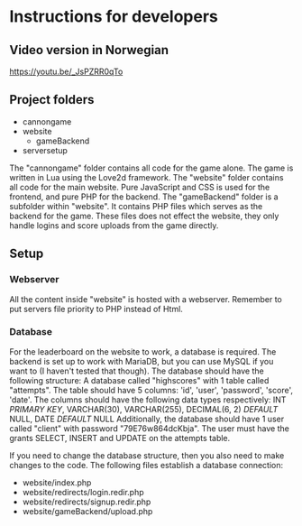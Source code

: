 # Instructions for developers

## Video version in Norwegian
https://youtu.be/_JsPZRR0qTo

## Project folders

- cannongame
- website
    - gameBackend
- serversetup

The "cannongame" folder contains all code for the game alone. The game is written in Lua using the Love2d framework.
The "website" folder contains all code for the main website. Pure JavaScript and CSS is used for the frontend, and pure PHP for the backend.
The "gameBackend" folder is a subfolder within "website". It contains PHP files which serves as the backend for the game. These files does not effect the website, they only handle logins and score uploads from the game directly.

## Setup

### Webserver

All the content inside "website" is hosted with a webserver. Remember to put servers file priority to PHP instead of Html.

### Database

For the leaderboard on the website to work, a database is required. The backend is set up to work with MariaDB, but you can use MySQL if you want to (I haven't tested that though).
The database should have the following structure:
A database called "highscores" with 1 table called "attempts". The table should have 5 columns: 'id', 'user', 'password', 'score', 'date'. The columns should have the following data types respectively:
INT *PRIMARY KEY*,
VARCHAR(30),
VARCHAR(255),
DECIMAL(6, 2) *DEFAULT* NULL,
DATE *DEFAULT* NULL
Additionally, the database should have 1 user called "client" with password "79E76w864dcKbja". The user must have the grants SELECT, INSERT and UPDATE on the attempts table.

If you need to change the database structure, then you also need to make changes to the code. The following files establish a database connection:
- website/index.php
- website/redirects/login.redir.php
- website/redirects/signup.redir.php
- website/gameBackend/upload.php